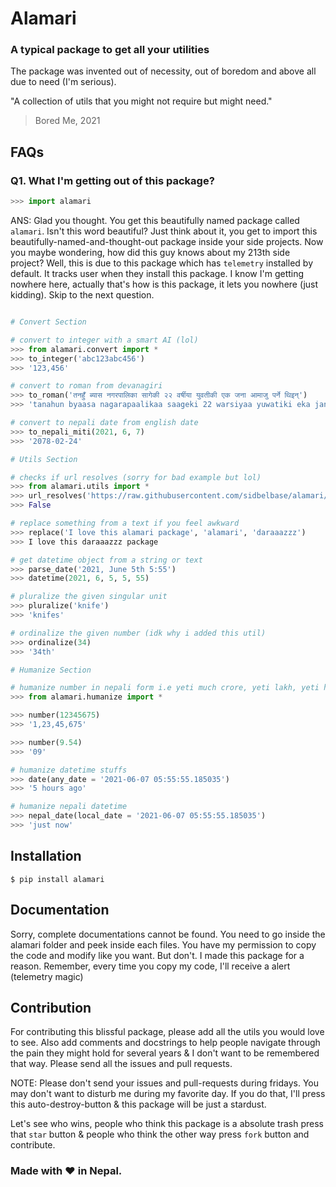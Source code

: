 # Alamari

### A typical package to get all your utilities

The package was invented out of necessity, out of boredom and above all due to need (I'm serious).

"A collection of utils that you might not require but might need."

> Bored Me, 2021

## FAQs

### Q1. What I'm getting out of this package?

```python
>>> import alamari
```

ANS: Glad you thought. You get this beautifully named package called `alamari`. Isn't this word beautiful? Just think about it, you get to import this beautifully-named-and-thought-out package inside your side projects. Now you maybe wondering, how did this guy knows about my 213th side project? Well, this is due to this package which has `telemetry` installed by default. It tracks user when they install this package. I know I'm getting nowhere here, actually that's how is this package, it lets you nowhere (just kidding). Skip to the next question.

```python

# Convert Section

# convert to integer with a smart AI (lol)
>>> from alamari.convert import *
>>> to_integer('abc123abc456')
>>> '123,456'

# convert to roman from devanagiri
>>> to_roman('तनहुँ ब्यास नगरपालिका सागेकी २२ वर्षीया युवतीकी एक जना आमाजु पर्ने थिइन्')
>>> 'tanahun byaasa nagarapaalikaa saageki 22 warsiyaa yuwatiki eka janaa amaaju parne thiin'

# convert to nepali date from english date
>>> to_nepali_miti(2021, 6, 7)
>>> '2078-02-24'

# Utils Section

# checks if url resolves (sorry for bad example but lol)
>>> from alamari.utils import *
>>> url_resolves('https://raw.githubusercontent.com/sidbelbase/alamari/master/README.md')
>>> False

# replace something from a text if you feel awkward
>>> replace('I love this alamari package', 'alamari', 'daraaazzz')
>>> I love this daraaazzz package

# get datetime object from a string or text
>>> parse_date('2021, June 5th 5:55')
>>> datetime(2021, 6, 5, 5, 55)

# pluralize the given singular unit
>>> pluralize('knife')
>>> 'knifes'

# ordinalize the given number (idk why i added this util)
>>> ordinalize(34)
>>> '34th'

# Humanize Section

# humanize number in nepali form i.e yeti much crore, yeti lakh, yeti hajar YK
>>> from alamari.humanize import *

>>> number(12345675)
>>> '1,23,45,675'

>>> number(9.54)
>>> '09'

# humanize datetime stuffs
>>> date(any_date = '2021-06-07 05:55:55.185035')
>>> '5 hours ago'

# humanize nepali datetime
>>> nepal_date(local_date = '2021-06-07 05:55:55.185035')
>>> 'just now'
```

## Installation

```shell
$ pip install alamari
```

## Documentation

Sorry, complete documentations cannot be found. You need to go inside the alamari folder and peek inside each files. You have my permission to copy the code and modify like you want. But don't. I made this package for a reason. Remember, every time you copy my code, I'll receive a alert (telemetry magic)

## Contribution

For contributing this blissful package, please add all the utils you would love to see. Also add comments and docstrings to help people navigate through the pain they might hold for several years & I don't want to be remembered that way. Please send all the issues and pull requests.

NOTE: Please don't send your issues and pull-requests during fridays. You may don't want to disturb me during my favorite day. If you do that, I'll press this auto-destroy-button & this package will be just a stardust.

Let's see who wins, people who think this package is a absolute trash press that `star` button & people who think the other way press `fork` button and contribute.

### Made with ❤️ in Nepal.
